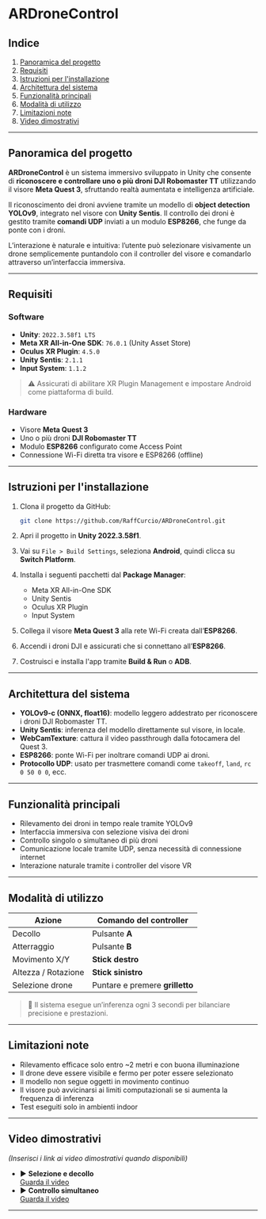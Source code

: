 # ARDroneControl

## Indice

1. [Panoramica del progetto](#panoramica-del-progetto)  
2. [Requisiti](#requisiti)  
3. [Istruzioni per l'installazione](#istruzioni-per-linstallazione)  
4. [Architettura del sistema](#architettura-del-sistema)  
5. [Funzionalità principali](#funzionalità-principali)  
6. [Modalità di utilizzo](#modalità-di-utilizzo)  
7. [Limitazioni note](#limitazioni-note)  
8. [Video dimostrativi](#video-dimostrativi)  

---

## Panoramica del progetto

**ARDroneControl** è un sistema immersivo sviluppato in Unity che consente di **riconoscere e controllare uno o più droni DJI Robomaster TT** utilizzando il visore **Meta Quest 3**, sfruttando realtà aumentata e intelligenza artificiale.

Il riconoscimento dei droni avviene tramite un modello di **object detection YOLOv9**, integrato nel visore con **Unity Sentis**. Il controllo dei droni è gestito tramite **comandi UDP** inviati a un modulo **ESP8266**, che funge da ponte con i droni.

L’interazione è naturale e intuitiva: l’utente può selezionare visivamente un drone semplicemente puntandolo con il controller del visore e comandarlo attraverso un’interfaccia immersiva.

---

## Requisiti

### Software

- **Unity**: `2022.3.58f1 LTS`
- **Meta XR All-in-One SDK**: `76.0.1` (Unity Asset Store)
- **Oculus XR Plugin**: `4.5.0`
- **Unity Sentis**: `2.1.1`
- **Input System**: `1.1.2`

> ⚠️ Assicurati di abilitare XR Plugin Management e impostare Android come piattaforma di build.

### Hardware

- Visore **Meta Quest 3**
- Uno o più droni **DJI Robomaster TT**
- Modulo **ESP8266** configurato come Access Point
- Connessione Wi-Fi diretta tra visore e ESP8266 (offline)

---

## Istruzioni per l'installazione

1. Clona il progetto da GitHub:
   ```bash
   git clone https://github.com/RaffCurcio/ARDroneControl.git
   ```
2. Apri il progetto in **Unity 2022.3.58f1**.

3. Vai su `File > Build Settings`, seleziona **Android**, quindi clicca su **Switch Platform**.

4. Installa i seguenti pacchetti dal **Package Manager**:
   - Meta XR All-in-One SDK
   - Unity Sentis
   - Oculus XR Plugin
   - Input System

5. Collega il visore **Meta Quest 3** alla rete Wi-Fi creata dall’**ESP8266**.

6. Accendi i droni DJI e assicurati che si connettano all’**ESP8266**.

7. Costruisci e installa l'app tramite **Build & Run** o **ADB**.

---

## Architettura del sistema

- **YOLOv9-c (ONNX, float16)**: modello leggero addestrato per riconoscere i droni DJI Robomaster TT.  
- **Unity Sentis**: inferenza del modello direttamente sul visore, in locale.  
- **WebCamTexture**: cattura il video passthrough dalla fotocamera del Quest 3.  
- **ESP8266**: ponte Wi-Fi per inoltrare comandi UDP ai droni.  
- **Protocollo UDP**: usato per trasmettere comandi come `takeoff`, `land`, `rc 0 50 0 0`, ecc.

---

## Funzionalità principali

- Rilevamento dei droni in tempo reale tramite YOLOv9  
- Interfaccia immersiva con selezione visiva dei droni  
- Controllo singolo o simultaneo di più droni  
- Comunicazione locale tramite UDP, senza necessità di connessione internet  
- Interazione naturale tramite i controller del visore VR  

---

## Modalità di utilizzo

| Azione             | Comando del controller        |
|--------------------|-------------------------------|
| Decollo            | Pulsante **A**                |
| Atterraggio        | Pulsante **B**                |
| Movimento X/Y      | **Stick destro**              |
| Altezza / Rotazione| **Stick sinistro**            |
| Selezione drone    | Puntare e premere **grilletto** |

> 🔁 Il sistema esegue un’inferenza ogni 3 secondi per bilanciare precisione e prestazioni.

---

## Limitazioni note

- Rilevamento efficace solo entro ~2 metri e con buona illuminazione  
- Il drone deve essere visibile e fermo per poter essere selezionato  
- Il modello non segue oggetti in movimento continuo  
- Il visore può avvicinarsi ai limiti computazionali se si aumenta la frequenza di inferenza  
- Test eseguiti solo in ambienti indoor  

---

## Video dimostrativi

*(Inserisci i link ai video dimostrativi quando disponibili)*

- ▶️ **Selezione e decollo**  
[Guarda il video](./Media/sing.gif)
- ▶️ **Controllo simultaneo**  
[Guarda il video](./Media/cont.mp4)
---


